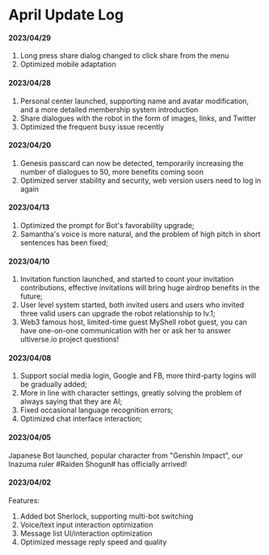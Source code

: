 # April Update Log

#### 2023/04/29

1. Long press share dialog changed to click share from the menu
2. Optimized mobile adaptation

#### 2023/04/28

1. Personal center launched, supporting name and avatar modification, and a more detailed membership system introduction
2. Share dialogues with the robot in the form of images, links, and Twitter
3. Optimized the frequent busy issue recently

#### 2023/04/20

1. Genesis passcard can now be detected, temporarily increasing the number of dialogues to 50, more benefits coming soon
2. Optimized server stability and security, web version users need to log in again

#### 2023/04/13

1. Optimized the prompt for Bot's favorability upgrade;
2. Samantha's voice is more natural, and the problem of high pitch in short sentences has been fixed;

#### 2023/04/10

1. Invitation function launched, and started to count your invitation contributions, effective invitations will bring huge airdrop benefits in the future;
2. User level system started, both invited users and users who invited three valid users can upgrade the robot relationship to lv.1;
3. Web3 famous host, limited-time guest MyShell robot guest, you can have one-on-one communication with her or ask her to answer ultiverse.io project questions!

#### 2023/04/08

1. Support social media login, Google and FB, more third-party logins will be gradually added;
2. More in line with character settings, greatly solving the problem of always saying that they are AI;
3. Fixed occasional language recognition errors;
4. Optimized chat interface interaction;

#### 2023/04/05

Japanese Bot launched, popular character from "Genshin Impact", our Inazuma ruler #Raiden Shogun# has officially arrived!

#### 2023/04/02

Features:

1. Added bot Sherlock, supporting multi-bot switching
2. Voice/text input interaction optimization
3. Message list UI/interaction optimization
4. Optimized message reply speed and quality